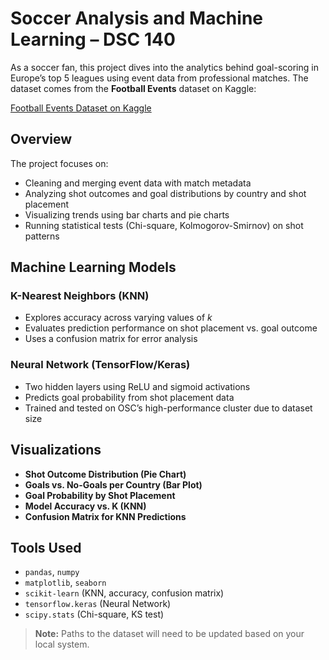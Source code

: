 # Soccer Analysis and Machine Learning – DSC 140

As a soccer fan, this project dives into the analytics behind goal-scoring in Europe’s top 5 leagues using event data from professional matches. The dataset comes from the **Football Events** dataset on Kaggle:

[Football Events Dataset on Kaggle](https://www.kaggle.com/datasets/secareanualin/football-events)

## Overview

The project focuses on:
- Cleaning and merging event data with match metadata
- Analyzing shot outcomes and goal distributions by country and shot placement
- Visualizing trends using bar charts and pie charts
- Running statistical tests (Chi-square, Kolmogorov-Smirnov) on shot patterns

## Machine Learning Models

### K-Nearest Neighbors (KNN)
- Explores accuracy across varying values of *k*
- Evaluates prediction performance on shot placement vs. goal outcome
- Uses a confusion matrix for error analysis

### Neural Network (TensorFlow/Keras)
- Two hidden layers using ReLU and sigmoid activations
- Predicts goal probability from shot placement data
- Trained and tested on OSC’s high-performance cluster due to dataset size

## Visualizations

- **Shot Outcome Distribution (Pie Chart)**
- **Goals vs. No-Goals per Country (Bar Plot)**
- **Goal Probability by Shot Placement**
- **Model Accuracy vs. K (KNN)**
- **Confusion Matrix for KNN Predictions**

##  Tools Used

- `pandas`, `numpy`
- `matplotlib`, `seaborn`
- `scikit-learn` (KNN, accuracy, confusion matrix)
- `tensorflow.keras` (Neural Network)
- `scipy.stats` (Chi-square, KS test)

>  **Note:** Paths to the dataset will need to be updated based on your local system.
